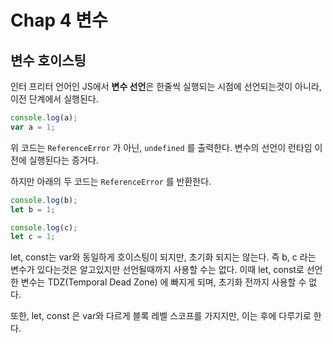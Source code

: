 # Chap 4 변수

## 변수 호이스팅
인터 프리터 언어인 JS에서 **변수 선언**은 한줄씩 실행되는 시점에 선언되는것이 아니라, 이전 단계에서 실행된다.
```javascript
console.log(a);
var a = 1;
```

위 코드는 `ReferenceError` 가 아닌, `undefined` 를 출력한다. 변수의 선언이 런타임 이전에 실행된다는 증거다.


하지만 아래의 두 코드는 `ReferenceError` 를 반환한다.
```javascript
console.log(b);
let b = 1;
```

```javascript
console.log(c);
let c = 1;
```
let, const는 var와 동일하게 호이스팅이 되지만, 초기화 되지는 않는다. 즉 b, c 라는 변수가 있다는것은 알고있지만 선언될때까지 사용할 수는 없다. 이때 let, const로 선언한 변수는 TDZ(Temporal Dead Zone) 에 빠지게 되며, 초기화 전까지 사용할 수 없다.

또한, let, const 은 var와 다르게 블록 레벨 스코프를 가지지만, 이는 후에 다루기로 한다.
